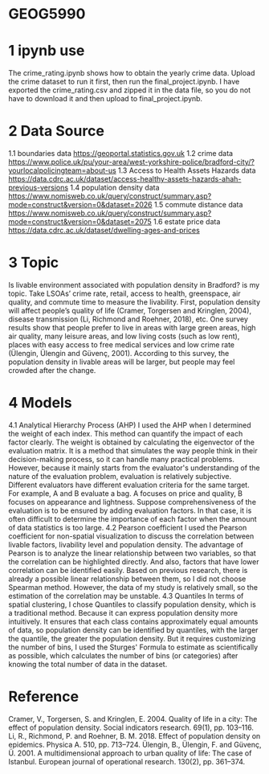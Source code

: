 # GEOG5990 
# 1 ipynb use
The crime_rating.ipynb shows how to obtain the yearly crime data. Upload the crime dataset to run it first, then run the final_project.ipynb.
I have exported the crime_rating.csv and zipped it in the data file, so you do not have to download it and then upload to final_project.ipynb.

# 2 Data Source
1.1 boundaries data
  https://geoportal.statistics.gov.uk
1.2 crime data
  https://www.police.uk/pu/your-area/west-yorkshire-police/bradford-city/?yourlocalpolicingteam=about-us
1.3 Access to Health Assets Hazards data
  https://data.cdrc.ac.uk/dataset/access-healthy-assets-hazards-ahah-previous-versions
1.4 population density data
  https://www.nomisweb.co.uk/query/construct/summary.asp?mode=construct&version=0&dataset=2026
1.5 commute distance data
  https://www.nomisweb.co.uk/query/construct/summary.asp?mode=construct&version=0&dataset=2075
1.6 estate price data
  https://data.cdrc.ac.uk/dataset/dwelling-ages-and-prices

# 3 Topic
Is livable environment associated with population density in Bradford? is my topic. Take LSOAs’ crime rate, retail, access to health, greenspace, air quality, and commute time to measure the livability. First, population density will affect people’s quality of life (Cramer, Torgersen and Kringlen, 2004), disease transmission (Li, Richmond and Roehner, 2018), etc. One survey results show that people prefer to live in areas with large green areas, high air quality, many leisure areas, and low living costs (such as low rent), places with easy access to free medical services and low crime rate (Ülengin, Ülengin and Güvenç, 2001). According to this survey, the population density in livable areas will be larger, but people may feel crowded after the change.

# 4 Models
4.1 Analytical Hierarchy Process (AHP)
I used the AHP when I determined the weight of each index. This method can quantify the impact of each factor clearly. The weight is obtained by calculating the eigenvector of the evaluation matrix. It is a method that simulates the way people think in their decision-making process, so it can handle many practical problems. However, because it mainly starts from the evaluator's understanding of the nature of the evaluation problem, evaluation is relatively subjective. Different evaluators have different evaluation criteria for the same target. For example, A and B evaluate a bag. A focuses on price and quality, B focuses on appearance and lightness. Suppose comprehensiveness of the evaluation is to be ensured by adding evaluation factors. In that case, it is often difficult to determine the importance of each factor when the amount of data statistics is too large.
4.2 Pearson coefficient
I used the Pearson coefficient for non-spatial visualization to discuss the correlation between livable factors, livability level and population density. The advantage of Pearson is to analyze the linear relationship between two variables, so that the correlation can be highlighted directly. And also, factors that have lower correlation can be identified easily. Based on previous research, there is already a possible linear relationship between them, so I did not choose Spearman method. However, the data of my study is relatively small, so the estimation of the correlation may be unstable.
4.3 Quantiles
In terms of spatial clustering, I chose Quantiles to classify population density, which is a traditional method. Because it can express population density more intuitively. It ensures that each class contains approximately equal amounts of data, so population density can be identified by quantiles, with the larger the quantile, the greater the population density. But it requires customizing the number of bins, I used the Sturges' Formula to estimate as scientifically as possible, which calculates the number of bins (or categories) after knowing the total number of data in the dataset.

# Reference
Cramer, V., Torgersen, S. and Kringlen, E. 2004. Quality of life in a city: The effect of population density. Social indicators research. 69(1), pp. 103–116. 
Li, R., Richmond, P. and Roehner, B. M. 2018. Effect of population density on epidemics. Physica A. 510, pp. 713–724.
Ülengin, B., Ülengin, F. and Güvenç, Ü. 2001. A multidimensional approach to urban quality of life: The case of Istanbul. European journal of operational research. 130(2), pp. 361–374. 
